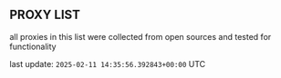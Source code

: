 ## PROXY LIST

all proxies in this list were collected from open sources and tested for functionality

last update: `2025-02-11 14:35:56.392843+00:00` UTC
